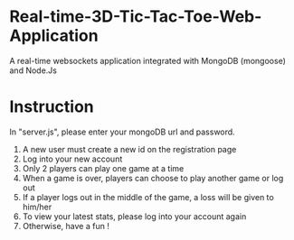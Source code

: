 # Real-time-3D-Tic-Tac-Toe-Web-Application
A real-time websockets application integrated with MongoDB (mongoose) and Node.Js

# Instruction
In "server.js", please enter your mongoDB url and password.

 1. A new user must create a new id on the registration page 
 2. Log into your new account
 3. Only 2 players can play one game at a time
 4. When a game is over, players can choose to play another game or log out
 5. If a player logs out in the middle of the game, a loss will be given to him/her
 6. To view your latest stats, please log into your account again
 7. Otherwise, have a fun !
